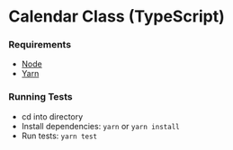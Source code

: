 # Calendar Class (TypeScript)

### Requirements
- [Node](https://nodejs.org/en/download/) 
- [Yarn](https://yarnpkg.com/lang/en/docs/install/#mac-stable)

### Running Tests
- cd into directory
- Install dependencies: `yarn` or `yarn install`
- Run tests: `yarn test`
